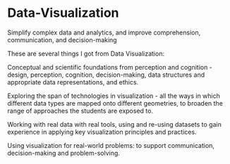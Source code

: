 # Data-Visualization


Simplify complex data and analytics, and improve comprehension, communication, and decision-making


These are several things I got from Data Visualization:

Conceptual and scientific foundations from perception and cognition - design, perception, cognition, decision-making, 
data structures and appropriate data representations, and ethics.

Exploring the span of technologies in visualization - all the ways in which different data types are mapped onto 
different geometries, to broaden the range of approaches the students are exposed to.

Working with real data with real tools, using and re-using datasets to gain experience in applying 
key visualization principles and practices.

Using visualization for real-world problems: to support communication, decision-making and problem-solving. 

